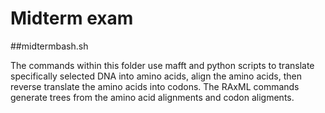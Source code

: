 # Midterm exam

##midtermbash.sh

The commands within this folder use mafft and python scripts to translate specifically selected DNA into amino acids, align the amino acids, then reverse translate the amino acids into codons. The RAxML commands generate trees from the amino acid alignments and codon aligments.
